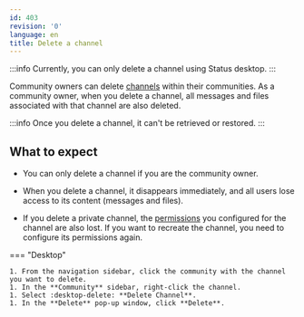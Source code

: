 ```yaml
---
id: 403
revision: '0'
language: en
title: Delete a channel
---
```


:::info
Currently, you can only delete a channel using Status desktop.
:::

Community owners can delete [channels](./channels-your-quick-start-guide.md) within their communities. As a community owner, when you delete a channel, all messages and files associated with that channel are also deleted.

:::info
Once you delete a channel, it can't be retrieved or restored.
:::

## What to expect

- You can only delete a channel if you are the community owner.

- When you delete a channel, it disappears immediately, and all users lose access to its content (messages and files).

- If you delete a private channel, the [permissions](./configure-channel-permissions.md) you configured for the channel are also lost. If you want to recreate the channel, you need to configure its permissions again.

=== "Desktop"

    1. From the navigation sidebar, click the community with the channel you want to delete.
    1. In the **Community** sidebar, right-click the channel.
    1. Select :desktop-delete: **Delete Channel**.
    1. In the **Delete** pop-up window, click **Delete**.

